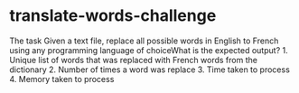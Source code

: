 # translate-words-challenge
The task Given a text file, replace all possible words in English to French using any programming language of choiceWhat is the expected output? 1. Unique list of words that was replaced with French words from the dictionary 2. Number of times a word was replace 3. Time taken to process 4. Memory taken to process
